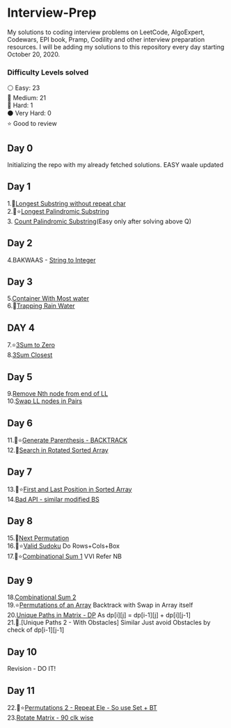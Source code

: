 # Interview-Prep
My solutions to coding interview problems on LeetCode, AlgoExpert, Codewars, EPI book, Pramp, Codility and other interview preparation resources. I will be adding my solutions to this repository every day starting October 20, 2020.

### Difficulty Levels solved

⚪ Easy: 23 <br />
🔵 Medium: 21 <br />
🔴 Hard: 1 <br />
⚫ Very Hard: 0 <br />
⭐ Good to review <br />

## Day 0
Initializing the repo with my already fetched solutions.
EASY waale updated

## Day 1
1.🔵[Longest Substring without repeat char](https://github.com/iam-aniket/Interview-Prep/blob/main/Strings-Hard/Longest%20Substring%20without%20repeat%20char.cpp) <br />
2.🔴⭐[Longest Palindromic Substring](https://github.com/iam-aniket/Interview-Prep/blob/main/DP/Longest%20Palindromic%20Substring.cpp)<br />
3.  [Count Palindromic Substring](https://github.com/iam-aniket/Interview-Prep/blob/main/DP/Count%20Palindromic%20Substrings.cpp)(Easy only after solving above Q)<br/>

## Day 2
4.BAKWAAS - [String to Integer](https://github.com/iam-aniket/Interview-Prep/blob/main/String%20to%20Integer.cpp)<br/>

## Day 3
5.[Container With Most water](https://github.com/iam-aniket/Interview-Prep/blob/main/DP/Container%20With%20Most%20Water.cpp)<br/>
6.🔵[Trapping Rain Water](https://github.com/iam-aniket/Interview-Prep/blob/main/DP/Longest%20Palindromic%20Substring.cpp)<br/>

## DAY 4
7.⭐[3Sum to Zero](https://github.com/iam-aniket/Interview-Prep/blob/main/Hashing%20-%202%20PTR/3Sum.cpp)<br/>
8.[3Sum Closest](https://github.com/iam-aniket/Interview-Prep/blob/main/Hashing%20-%202%20PTR/3Sum%20Closest.cpp)<br/>

## Day 5
9.[Remove Nth node from end of LL](https://github.com/iam-aniket/Interview-Prep/blob/main/Linked%20List/Remove%20Nth%20Node%20from%20end.cpp)<br/>
10.[Swap LL nodes in Pairs](https://github.com/iam-aniket/Interview-Prep/blob/main/Linked%20List/Swap%20Nodes%20in%20Pairs.cpp)<br/>

## Day 6
11.🔴⭐[Generate Parenthesis - BACKTRACK](https://github.com/iam-aniket/Interview-Prep/blob/main/Backtrack/Generate%20Parenthesis.cpp)<br/>
12.🔵[Search in Rotated Sorted Array](https://github.com/iam-aniket/Interview-Prep/blob/main/Arrays/Search%20in%20Rotated%20Sorted%20Array.cpp)<br/>

## Day 7
13.🔵⭐[First and Last Position in Sorted Array](https://github.com/iam-aniket/Interview-Prep/blob/main/Binary%20Search/First%20and%20Last%20position%20in%20Sorted%20Array.cpp)<br/>
14.[Bad API - similar modified BS](https://github.com/iam-aniket/Interview-Prep/blob/main/Binary%20Search/Bad%20API.cpp)<br/>

## Day 8
15.🔵[Next Permutation](https://github.com/iam-aniket/Interview-Prep/blob/main/Strings-Hard/Next%20Permutation.cpp)<br/>
16.🔵⭐[Valid Sudoku](https://github.com/iam-aniket/Interview-Prep/blob/main/Backtrack/Valid%20Sudoku.cpp) Do Rows+Cols+Box <br/>
17.🔴⭐[Combinational Sum 1](https://github.com/iam-aniket/Interview-Prep/blob/main/Backtrack/Combinational%20Sum%201.cpp) VVI Refer NB<br/>

## Day 9
18.[Combinational Sum 2](https://github.com/iam-aniket/Interview-Prep/blob/main/Backtrack/Combinational%20Sum%202.cpp)<br/>
19.⭐[Permutations of an Array](https://github.com/iam-aniket/Interview-Prep/blob/main/Backtrack/Permutations.cpp) Backtrack with Swap in Array itself<br/>
20.[Unique Paths in Matrix - DP](https://github.com/iam-aniket/Interview-Prep/blob/main/DP/Unique%20Paths-1.cpp) As dp[i][j] = dp[i-1][j] + dp[i][j-1]<br/>
21.🔴.[Unique Paths 2 - With Obstacles] Similar Just avoid Obstacles by check of dp[i-1][j-1]<br/>

## Day 10
Revision - DO IT!

## Day 11
22.🔴⭐[Permutations 2 - Repeat Ele - So use Set + BT](https://github.com/iam-aniket/Interview-Prep/blob/main/Backtrack/Permutations%202.cpp)<br/>
23.[Rotate Matrix - 90 clk wise](https://github.com/iam-aniket/Interview-Prep/blob/main/Rotate%20Matrix%2090%20clk%20wise.cpp)<br/>
